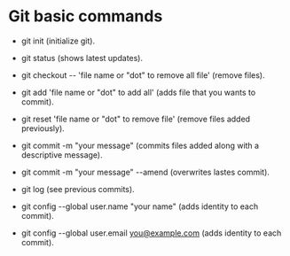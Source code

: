 # Git basic commands

- git init (initialize git).
- git status (shows latest updates).

- git checkout -- 'file name or "dot" to remove all file' (remove files).
- git add 'file name or "dot" to add all' (adds file that you wants to commit).
- git reset 'file name or "dot" to remove file' (remove files added previously).

- git commit -m "your message" (commits files added along with a descriptive message).
- git commit -m "your message" --amend (overwrites lastes commit).
- git log (see previous commits).

- git config --global user.name "your name" (adds identity to each commit).
- git config --global user.email you@example.com (adds identity to each commit).
